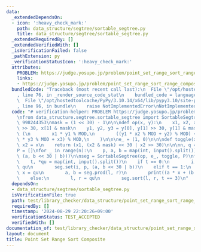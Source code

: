 ```yaml
---
data:
  _extendedDependsOn:
  - icon: ':heavy_check_mark:'
    path: data_structure/segtree/sortable_segtree.py
    title: data_structure/segtree/sortable_segtree.py
  _extendedRequiredBy: []
  _extendedVerifiedWith: []
  _isVerificationFailed: false
  _pathExtension: py
  _verificationStatusIcon: ':heavy_check_mark:'
  attributes:
    PROBLEM: https://judge.yosupo.jp/problem/point_set_range_sort_range_composite
    links:
    - https://judge.yosupo.jp/problem/point_set_range_sort_range_composite
  bundledCode: "Traceback (most recent call last):\n  File \"/opt/hostedtoolcache/PyPy/3.10.14/x64/lib/pypy3.10/site-packages/onlinejudge_verify/documentation/build.py\"\
    , line 76, in _render_source_code_stat\n    bundled_code = language.bundle(\n\
    \  File \"/opt/hostedtoolcache/PyPy/3.10.14/x64/lib/pypy3.10/site-packages/onlinejudge_verify/languages/python.py\"\
    , line 96, in bundle\n    raise NotImplementedError\nNotImplementedError\n"
  code: "# verification-helper: PROBLEM https://judge.yosupo.jp/problem/point_set_range_sort_range_composite\n\
    \nfrom data_structure.segtree.sortable_segtree import SortableSegtree\n\nMOD =\
    \ 998244353\nmask = (1 << 30) - 1\n\n\ndef op(x, y):\n    x1, x2, x3 = x[0], x[1]\
    \ >> 30, x[1] & mask\n    y1, y2, y3 = y[0], y[1] >> 30, y[1] & mask\n    return\
    \ (\n        x1 * y1 % MOD,\n        ((y1 * x2 % MOD + y2) % MOD) << 30 | (x1\
    \ * y3 % MOD + x3) % MOD,\n    )\n\n\ne_ = (1, 0)\n\n\ndef toggle(x):\n    x1,\
    \ x2 = x\n    return (x1, (x2 & mask) << 30 | x2 >> 30)\n\n\nn, q = map(int, input().split())\n\
    P = []\nfor _ in range(n):\n    p, a, b = map(int, input().split())\n    P.append((p,\
    \ (a, b << 30 | b)))\n\nseg = SortableSegtree(op, e_, toggle, P)\nfor _ in range(q):\n\
    \    t, *qu = map(int, input().split())\n    if t == 0:\n        i, p, a, b =\
    \ qu\n        seg.set(i, p, (a, b << 30 | b))\n    elif t == 1:\n        l, r,\
    \ x = qu\n        a, b = seg.prod(l, r)\n        print((a * x + (b >> 30)) % MOD)\n\
    \    else:\n        l, r = qu\n        seg.sort(l, r, t == 3)\n"
  dependsOn:
  - data_structure/segtree/sortable_segtree.py
  isVerificationFile: true
  path: test/library_checker/data_structure/point_set_range_sort_range_composite.test.py
  requiredBy: []
  timestamp: '2024-08-29 22:20:26+09:00'
  verificationStatus: TEST_ACCEPTED
  verifiedWith: []
documentation_of: test/library_checker/data_structure/point_set_range_sort_range_composite.test.py
layout: document
title: Point Set Range Sort Composite
---
```

